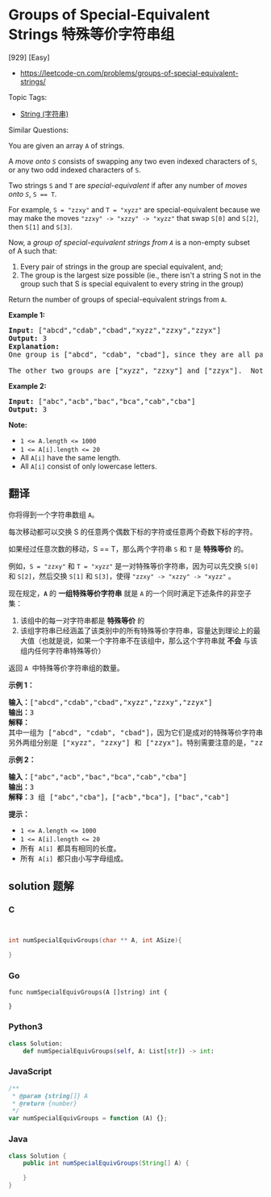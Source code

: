 # Groups of Special-Equivalent Strings 特殊等价字符串组

[929] [Easy]

- https://leetcode-cn.com/problems/groups-of-special-equivalent-strings/

Topic Tags:

- [String (字符串)](https://leetcode-cn.com/tag/string/)

Similar Questions:

You are given an array `A` of strings.

A _move onto `S`_ consists of swapping any two even indexed characters of `S`, or any two odd indexed characters of `S`.

Two strings `S` and `T` are *special-equivalent* if after any number of _moves onto `S`_, `S == T`.

For example, `S = "zzxy"` and `T = "xyzz"` are special-equivalent because we may make the moves `"zzxy" -> "xzzy" -> "xyzz"` that swap `S[0]` and `S[2]`, then `S[1]` and `S[3]`.

Now, a *group of special-equivalent strings from `A`* is a non-empty subset of A such that:

1.  Every pair of strings in the group are special equivalent, and;
2.  The group is the largest size possible (ie., there isn't a string S not in the group such that S is special equivalent to every string in the group)

Return the number of groups of special-equivalent strings from `A`.

**Example 1:**

<pre><strong>Input: </strong><span id="example-input-1-1">["abcd","cdab","cbad","xyzz","zzxy","zzyx"]</span>
<strong>Output: </strong><span id="example-output-1">3</span>
<strong>Explanation: </strong>
One group is ["abcd", "cdab", "cbad"], since they are all pairwise special equivalent, and none of the other strings are all pairwise special equivalent to these.

The other two groups are ["xyzz", "zzxy"] and ["zzyx"].  Note that in particular, "zzxy" is not special equivalent to "zzyx".
</pre>

**Example 2:**

<pre><strong>Input: </strong><span id="example-input-2-1">["abc","acb","bac","bca","cab","cba"]</span>
<strong>Output: </strong><span id="example-output-2">3</span></pre>

**Note:**

- `1 <= A.length <= 1000`
- `1 <= A[i].length <= 20`
- All `A[i]` have the same length.
- All `A[i]` consist of only lowercase letters.

## 翻译

你将得到一个字符串数组 `A`。

每次移动都可以交换 S 的任意两个偶数下标的字符或任意两个奇数下标的字符。

如果经过任意次数的移动，S == T，那么两个字符串 `S` 和 `T` 是 **特殊等价** 的。

例如，`S = "zzxy"` 和 `T = "xyzz"` 是一对特殊等价字符串，因为可以先交换 `S[0]` 和 `S[2]`，然后交换 `S[1]` 和 `S[3]`，使得 `"zzxy" -> "xzzy" -> "xyzz"` 。

现在规定，**`A`** 的 **一组特殊等价字符串** 就是 `A` 的一个同时满足下述条件的非空子集：

1.  该组中的每一对字符串都是 **特殊等价** 的
2.  该组字符串已经涵盖了该类别中的所有特殊等价字符串，容量达到理论上的最大值（也就是说，如果一个字符串不在该组中，那么这个字符串就 **不会** 与该组内任何字符串特殊等价）

返回 `A`  中特殊等价字符串组的数量。

**示例 1：**

<pre><strong>输入：</strong>["abcd","cdab","cbad","xyzz","zzxy","zzyx"]
<strong>输出：</strong>3
<strong>解释：</strong>
其中一组为 ["abcd", "cdab", "cbad"]，因为它们是成对的特殊等价字符串，且没有其他字符串与这些字符串特殊等价。
另外两组分别是 ["xyzz", "zzxy"] 和 ["zzyx"]。特别需要注意的是，"zzxy" 不与 "zzyx" 特殊等价。
</pre>

**示例 2：**

<pre><strong>输入：</strong>["abc","acb","bac","bca","cab","cba"]
<strong>输出：</strong>3
<strong>解释：</strong>3 组 ["abc","cba"]，["acb","bca"]，["bac","cab"]
</pre>

**提示：**

- `1 <= A.length <= 1000`
- `1 <= A[i].length <= 20`
- 所有  `A[i]`  都具有相同的长度。
- 所有  `A[i]`  都只由小写字母组成。

## solution 题解

### C

```c


int numSpecialEquivGroups(char ** A, int ASize){

}


```

### Go

```golang
func numSpecialEquivGroups(A []string) int {

}
```

### Python3

```python
class Solution:
    def numSpecialEquivGroups(self, A: List[str]) -> int:

```

### JavaScript

```javascript
/**
 * @param {string[]} A
 * @return {number}
 */
var numSpecialEquivGroups = function (A) {};
```

### Java

```java
class Solution {
    public int numSpecialEquivGroups(String[] A) {

    }
}
```
